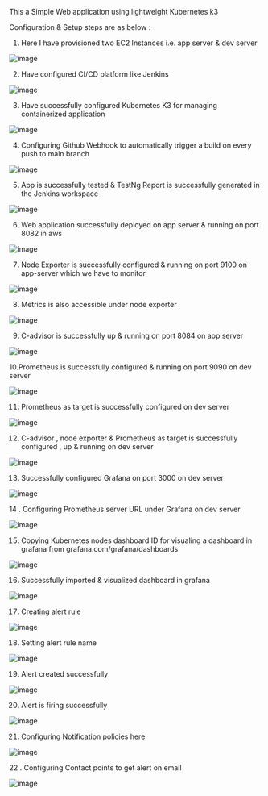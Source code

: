 This a Simple Web application using lightweight Kubernetes k3

Configuration & Setup steps are as below : 
1. Here I have provisioned two EC2 Instances i.e. app server & dev server
   
![image](https://github.com/rahulk8/BipolarFactoryAssignment/assets/37226415/12696526-ccef-4cea-851a-b498052a74a9)

2. Have configured CI/CD platform like Jenkins
   
![image](https://github.com/rahulk8/BipolarFactoryAssignment/assets/37226415/1eaea1a7-41b9-45bb-9652-2bf550ab3b86)

3. Have successfully configured Kubernetes K3 for managing containerized application

![image](https://github.com/rahulk8/BipolarFactoryAssignment/assets/37226415/db9b3de9-69f6-4079-880f-15a1b2195540)

4. Configuring Github Webhook to automatically trigger a build on every push to main branch

![image](https://github.com/rahulk8/BipolarFactoryAssignment/assets/37226415/9840564b-cf45-4311-b3cd-96c709e9bfb4)

5. App is successfully tested & TestNg Report is successfully generated in the Jenkins workspace


![image](https://github.com/rahulk8/BipolarFactoryAssignment/assets/37226415/ade3a154-b24b-43d5-be22-595f1235f418)

6. Web application successfully deployed on app server & running on port 8082 in aws

![image](https://github.com/rahulk8/BipolarFactoryAssignment/assets/37226415/d06391f2-330d-44b7-b987-d754aee12a12)

7. Node Exporter is successfully configured & running on port 9100 on app-server which we have to monitor

![image](https://github.com/rahulk8/BipolarFactoryAssignment/assets/37226415/0940494a-a7db-45f9-9990-1a68177a1ee2)

8. Metrics is also accessible under node exporter

![image](https://github.com/rahulk8/BipolarFactoryAssignment/assets/37226415/023b3aed-ba35-4cbd-9b56-6119496744e4)

9. C-advisor is successfully up & running on port 8084 on app server

![image](https://github.com/rahulk8/BipolarFactoryAssignment/assets/37226415/7a049032-83b7-4d79-932d-0c7db55741d5)

10.Prometheus is successfully configured & running on port 9090 on dev server

![image](https://github.com/rahulk8/BipolarFactoryAssignment/assets/37226415/01b20c42-1055-4ccf-8f39-f28ab595721a)

11. Prometheus as target is successfully configured on dev server

![image](https://github.com/rahulk8/BipolarFactoryAssignment/assets/37226415/a9f98e90-a2a9-4704-9b41-ee9290338508)

12. C-advisor , node exporter & Prometheus as target is successfully configured , up &  running  on dev server

![image](https://github.com/rahulk8/BipolarFactoryAssignment/assets/37226415/2d7293af-4fac-4b03-981c-30174749bfe5)

13. Successfully configured Grafana on port 3000 on dev server 

![image](https://github.com/rahulk8/BipolarFactoryAssignment/assets/37226415/0773f639-637a-424a-a2b2-b8c565085e44)

14 . Configuring Prometheus server URL under Grafana on dev server

![image](https://github.com/rahulk8/BipolarFactoryAssignment/assets/37226415/eeba31eb-8755-4212-826f-d3dc7ff8b1ad)


15. Copying Kubernetes nodes dashboard ID for visualing a dashboard in grafana from grafana.com/grafana/dashboards

![image](https://github.com/rahulk8/BipolarFactoryAssignment/assets/37226415/96601b7a-d6d6-4f23-a1aa-9c6472d54e00)

16. Successfully imported & visualized dashboard in grafana

![image](https://github.com/rahulk8/BipolarFactoryAssignment/assets/37226415/7a05dabe-8bbf-4d30-932d-c4252b691c08)

17. Creating alert rule

![image](https://github.com/rahulk8/BipolarFactoryAssignment/assets/37226415/9cc8cf31-6542-4c9d-b077-9f999c1211ae)

18. Setting alert rule name

![image](https://github.com/rahulk8/BipolarFactoryAssignment/assets/37226415/045a7ac7-33d0-4db9-ba98-e551775c2a68)

19. Alert created successfully

![image](https://github.com/rahulk8/BipolarFactoryAssignment/assets/37226415/90bdc1cd-ee64-4cca-98ae-be53d6d2d449)

20. Alert is firing successfully

![image](https://github.com/rahulk8/BipolarFactoryAssignment/assets/37226415/7e73bf03-040d-44cc-a03e-0df187f21dbd)

21. Configuring Notification policies here

![image](https://github.com/rahulk8/BipolarFactoryAssignment/assets/37226415/92c1e043-64b4-4e55-ac5b-49b850f5907c)

22 . Configuring Contact points to get alert on email

![image](https://github.com/rahulk8/BipolarFactoryAssignment/assets/37226415/18042bfb-1517-4fbb-a5ec-761fa05c8598)


